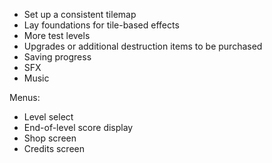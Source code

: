 - Set up a consistent tilemap
- Lay foundations for tile-based effects
- More test levels
- Upgrades or additional destruction items to be purchased
- Saving progress
- SFX
- Music




Menus:
- Level select
- End-of-level score display
- Shop screen
- Credits screen